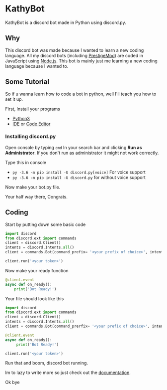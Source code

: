 # KathyBot

KathyBot is a discord bot made in Python using discord.py. 

## Why

This discord bot was made because I wanted to learn a new coding language. All my discord bots (including [PrestigeMod](https://discord.com/oauth2/authorize?client_id=835723743107088402&permissions=8&scope=bot)) are coded in JavaScript using [Node.js](https://nodejs.org/en/). This bot is mainly just me learning a new coding language because I wanted to. 

## Some Tutorial

So if u wanna learn how to code a bot in python, well I'll teach you how to set it up.

First, Install your programs

* [Python3](https://www.python.org/downloads/)
* [IDE](https://www.eclipse.org/ide/) or [Code Editor](https://code.visualstudio.com)

### Installing discord.py

Open console by typing `cmd` In your search bar and clicking **Run as Administrator**. If you don't run as administrator it might not work correctly.

Type this in console

* `py -3.6 -m pip install -U discord.py[voice]` For voice support
* `py -3.6 -m pip install -U discord.py` for without voice support

Now make your bot.py file. 

Your half way there, Congrats.

## Coding

Start by putting down some basic code
```python
import discord
from discord.ext import commands
client = discord.Client()
intents = discord.Intents.all()
client = commands.Bot(command_prefix= '<your prefix of choice>', intents=intents)

client.run('<your token>')
```
Now make your ready function
```python
@client.event
async def on_ready():
    print('Bot Ready!')
```
Your file should look like this
```python
import discord
from discord.ext import commands
client = discord.Client()
intents = discord.Intents.all()
client = commands.Bot(command_prerfix= '<your prefix of choice>', intents=intents)

@client.event
async def on_ready():
     print('Bot Ready!')

client.run('<your token>')
```
Run that and boom, discord bot running.


Im to lazy to write more so just check out the [documentation](https://discordpy.readthedocs.io/en/stable/). 

Ok bye

